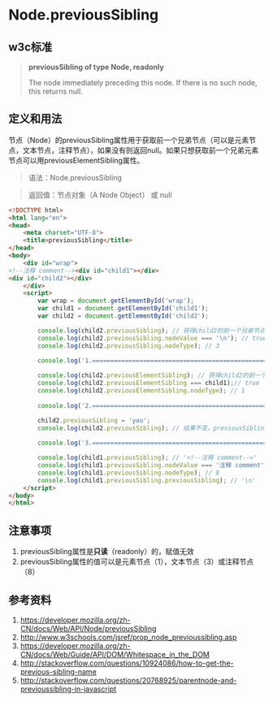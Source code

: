 # Node.previousSibling

## w3c标准
> **previousSibling of type Node, readonly**
>
>  The node immediately preceding this node. If there is no such node, this returns null.

## 定义和用法
节点（Node）的previousSibling属性用于获取前一个兄弟节点（可以是元素节点，文本节点，注释节点），如果没有则返回null。如果只想获取前一个兄弟元素节点可以用previousElementSibling属性。

> 语法：Node.previousSibling

> 返回值：节点对象（A Node Object） 或 null

```html
<!DOCTYPE html>
<html lang="en">
<head>
    <meta charset="UTF-8">
    <title>previousSibling</title>
</head>
<body>
    <div id="wrap">
<!--注释 comment--><div id="child1"></div>
<div id="child2"></div>
    </div>
    <script>
        var wrap = document.getElementById('wrap');
        var child1 = document.getElementById('child1');
        var child2 = document.getElementById('child2');

        console.log(child2.previousSibling); // 获得child2的前一个兄弟节点：\n
        console.log(child2.previousSibling.nodeValue === '\n'); // true
        console.log(child2.previousSibling.nodeType); // 3
        
        console.log('1.================================================');

        console.log(child2.previousElementSibling); // 获得child2的前一个兄弟元素节点：child1（忽略了注释节点和文本节点）
        console.log(child2.previousElementSibling === child1);// true
        console.log(child2.previousElementSibling.nodeType); // 1
        
        console.log('2.================================================');

        child2.previousSibling = 'you';
        console.log(child2.previousSibling); // 结果不变，previousSibling是只读的
        
        console.log('3.================================================');

        console.log(child1.previousSibling); // '<!--注释 comment-->'
        console.log(child1.previousSibling.nodeValue === '注释 comment'); // true
        console.log(child1.previousSibling.nodeType); // 8
        console.log(child1.previousSibling.previousSibling); // '\n'
    </script>
</body>
</html>
```
## 注意事项
1. previousSibling属性是**只读**（readonly）的，赋值无效
2. previousSibling属性的值可以是元素节点（1），文本节点（3）或注释节点（8）

## 参考资料
1. https://developer.mozilla.org/zh-CN/docs/Web/API/Node/previousSibling
2. http://www.w3schools.com/jsref/prop_node_previoussibling.asp
3. https://developer.mozilla.org/zh-CN/docs/Web/Guide/API/DOM/Whitespace_in_the_DOM
4. http://stackoverflow.com/questions/10924086/how-to-get-the-previous-sibling-name
5. http://stackoverflow.com/questions/20768925/parentnode-and-previoussibling-in-javascript
